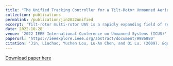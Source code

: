 ```yaml
---
title: "The Unified Tracking Controller for a Tilt-Rotor Unmanned Aerial Vehicle Based on the Dual Quaternion"
collection: publications
permalink: /publication/jin2022unified
excerpt: 'Tilt-rotor multi-rotor UAV is a rapidly expanding field of research due to its benefits of full actuation, high force and torque capabilities, and great efficiency of hovering. The current controllers of tilt-rotor multi-rotor UAVs are primarily based on the Cartesian coordinate system to describe the position combined with the classical Euler angle approach, the direction cosine matrix or the quaternion to represent the attitude, which makes control lose its mathematical simplicity and has some singularity cases. In this paper, the system modelling of a tilt-rotor multi-rotor UAV using the unit dual quaternion is presented and a novel PID feedback linearization tracker is proposed. The developed controller has advantages of singularity free, attitude/position coupled motion tracking, and robustness to external disturbance. Applying the Laplace transform, the stability analysis is conducted by analyzing the poles and zeros of the closed-loop system. Simulation studies including the 6 DoF trajectory tracking and disturbance rejection are also performed to demonstrate the effectiveness of the proposed method. The simulation results illustrate that the proposed PID feedback linearization tracker has good tracking performance for both position and attitude and strong robustness against disturbance.'
date: 2022-10-28
venue: '2022 IEEE International Conference on Unmanned Systems (ICUS)'
paperurl: 'https://ieeexplore.ieee.org/abstract/document/9986880'
citation: 'Jin, Liuchao, Yuchen Lou, Lu-An Chen, and Qi Lu. (2009). &quot;The Unified Tracking Controller for a Tilt-Rotor Unmanned Aerial Vehicle Based on the Dual Quaternion.&quot; <i>2022 IEEE International Conference on Unmanned Systems (ICUS)</i>.'
---
```


[Download paper here](http://academicpages.github.io/files/jin2022unified.pdf)
